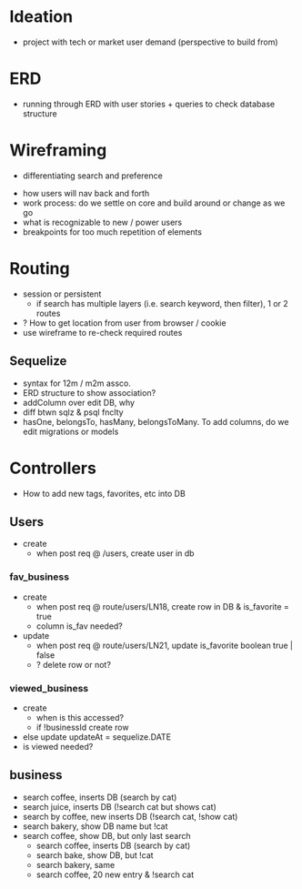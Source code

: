 # Ideation
  - project with tech or market user demand (perspective to build from)


# ERD
  - running through ERD with user stories + queries to check database structure


# Wireframing
  - differentiating search and preference
   * how users will nav back and forth
   * work process: do we settle on core and build around or change as we go
   * what is recognizable to new / power users
   * breakpoints for too much repetition of elements


# Routing
  - session or persistent
    * if search has multiple layers (i.e. search keyword, then filter), 1 or 2 routes 
  - ? How to get location from user from browser / cookie
  - use wireframe to re-check required routes

## Sequelize
  - syntax for 12m / m2m assco.
  - ERD structure to show association?
  - addColumn over edit DB, why
  - diff btwn sqlz & psql fnclty
  - hasOne, belongsTo, hasMany, belongsToMany. To add columns, do we edit migrations or models


# Controllers
  - How to add new tags, favorites, etc into DB
## Users
  - create
    * when post req @ /users, create user in db
### fav_business
  - create
    * when post req @ route/users/LN18, create row in DB & is_favorite = true
    * column is_fav needed?
  - update
    * when post req @ route/users/LN21, update is_favorite boolean true | false
    * ? delete row or not? 
### viewed_business
  - create
    * when is this accessed?
    * if !businessId create row
  - else update updateAt = sequelize.DATE
  - is viewed needed?
## business
  - search coffee, inserts DB (search by cat)
  - search juice, inserts DB (!search cat but shows cat)
  - search by coffee, new inserts DB (!search cat, !show cat)
  - search bakery, show DB name but !cat
  - search coffee, show DB, but only last search
    * search coffee, inserts DB (search by cat)
    * search bake, show DB, but !cat
    * search bakery, same
    * search coffee, 20 new entry & !search cat

